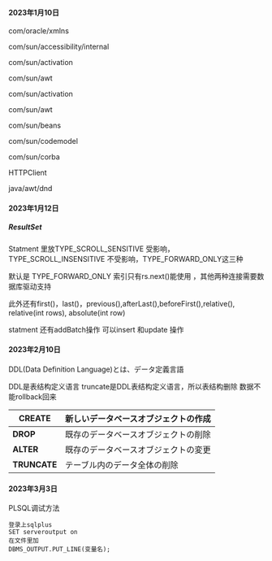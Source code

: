 #### 2023年1月10日

com/oracle/xmlns

com/sun/accessibility/internal

com/sun/activation

com/sun/awt

com/sun/activation

com/sun/awt

com/sun/beans

com/sun/codemodel

com/sun/corba

HTTPClient

java/awt/dnd

#### 2023年1月12日

##### ResultSet

Statment 里放TYPE_SCROLL_SENSITIVE 受影响，TYPE_SCROLL_INSENSITIVE 不受影响，TYPE_FORWARD_ONLY这三种

默认是 TYPE_FORWARD_ONLY  索引只有rs.next()能使用 ，其他两种连接需要数据库驱动支持

此外还有first()，last()，previous(),afterLast(),beforeFirst(),relative(), relative(int rows), absolute(int row)

statment 还有addBatch操作 可以insert 和update 操作

#### 2023年2月10日

DDL(Data Definition Language)とは、データ定義言語

DDL是表结构定义语言   truncate是DDL表结构定义语言，所以表结构删除 数据不能rollback回来

| **CREATE**   | 新しいデータベースオブジェクトの作成 |
| ------------ | ------------------------------------ |
| **DROP**     | 既存のデータベースオブジェクトの削除 |
| **ALTER**    | 既存のデータベースオブジェクトの変更 |
| **TRUNCATE** | テーブル内のデータ全体の削除         |

#### 2023年3月3日

PLSQL调试方法

```
登录上sqlplus
SET serveroutput on
在文件里加
DBMS_OUTPUT.PUT_LINE(变量名);
```

